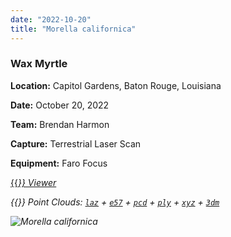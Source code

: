 ```yaml
---
date: "2022-10-20"
title: "Morella californica"
---
```


### Wax Myrtle

**Location:** Capitol Gardens, Baton Rouge, Louisiana

**Date:** October 20, 2022

**Team:** Brendan Harmon

**Capture:** Terrestrial Laser Scan

**Equipment:** Faro Focus

[{{<i class="fas fa-braille">}} Viewer](https://xyz.cct.lsu.edu/data/cloud-forest/morella-californica-01/morella-californica-01.html "Morella californica viewer")

{{<i class="ms ms-database">}} Point Clouds:
[``laz``](https://xyz.cct.lsu.edu/data/cloud-forest/morella-californica-01/morella-californica-01.laz "Morella californica LAZ")
+ 
[``e57``](https://xyz.cct.lsu.edu/data/cloud-forest/morella-californica-01/morella-californica-01.e57 "Morella californica E57")
+ 
[``pcd``](https://xyz.cct.lsu.edu/data/cloud-forest/morella-californica-01/morella-californica-01.pcd "Morella californica PCD")
+ 
[``ply``](https://xyz.cct.lsu.edu/data/cloud-forest/morella-californica-01/morella-californica-01.ply "Morella californica PLY")
+ 
[``xyz``](https://xyz.cct.lsu.edu/data/cloud-forest/morella-californica-01/morella-californica-01.xyz "Morella californica XYZ")
+ 
[``3dm``](https://xyz.cct.lsu.edu/data/cloud-forest/morella-californica-01/morella-californica-01.3dm "Morella californica 3DM")

![Morella californica](../morella-californica-01.webp)
